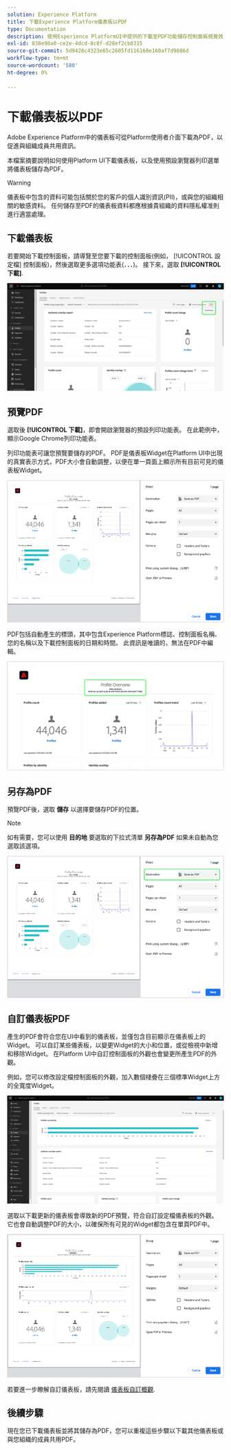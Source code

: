 ```yaml
---
solution: Experience Platform
title: 下載Experience Platform儀表板以PDF
type: Documentation
description: 使用Experience PlatformUI中提供的下載至PDF功能儲存控制面板視覺效果的副本。
exl-id: 838e98a0-ce2e-4dcd-8c8f-d28ef2cb8315
source-git-commit: 5d9428c4323e65c2605fd116160e160af7d9086d
workflow-type: tm+mt
source-wordcount: '580'
ht-degree: 0%

---
```


# 下載儀表板以PDF

Adobe Experience Platform中的儀表板可從Platform使用者介面下載為PDF，以促進與組織成員共用資訊。

本檔案摘要說明如何使用Platform UI下載儀表板，以及使用預設瀏覽器列印選單將儀表板儲存為PDF。

>[!WARNING]
>
>儀表板中包含的資料可能包括關於您的客戶的個人識別資訊(PII)，或與您的組織相關的敏感資料。 任何儲存至PDF的儀表板資料都應根據貴組織的資料隱私權准則進行適當處理。

## 下載儀表板

若要開始下載控制面板，請導覽至您要下載的控制面板(例如， [!UICONTROL 設定檔] 控制面板)，然後選取更多選項功能表(**`...`**)。 接下來，選取 **[!UICONTROL 下載]**.

![反白顯示省略符號和下載下拉式清單的「Experience Platform設定檔」控制面板。](images/download/download-button.png)

## 預覽PDF

選取後 **[!UICONTROL 下載]**，即會開啟瀏覽器的預設列印功能表。 在此範例中，顯示Google Chrome列印功能表。

列印功能表可讓您預覽要儲存的PDF。 PDF是儀表板Widget在Platform UI中出現的真實表示方式，PDF大小會自動調整，以便在單一頁面上顯示所有目前可見的儀表板Widget。

![「設定檔概述」會以單頁格式顯示，而「列印選項」面板則位於右側。](images/download/download-chrome-print.png)

PDF包括自動產生的標頭，其中包含Experience Platform標誌、控制面板名稱、您的名稱以及下載控制面板的日期和時間。 此資訊是唯讀的，無法在PDF中編輯。

![反白顯示自動產生標頭的列印預覽特寫。](images/download/download-pdf.png)

## 另存為PDF

預覽PDF後，選取 **儲存** 以選擇要儲存PDF的位置。

>[!NOTE]
>
>如有需要，您可以使用 **目的地** 要選取的下拉式清單 **另存為PDF** 如果未自動為您選取該選項。

![「設定檔概述」會顯示在單頁格式上，而「目的地」下拉式清單中的「另存為PDF」列印選項會反白顯示。](images/download/download-chrome-print-destination.png)

## 自訂儀表板PDF

產生的PDF會符合您在UI中看到的儀表板，並僅包含目前顯示在儀表板上的Widget。 可以自訂某些儀表板，以變更Widget的大小和位置，或從檢視中新增和移除Widget。 在Platform UI中自訂控制面板的外觀也會變更所產生PDF的外觀。

例如，您可以修改設定檔控制面板的外觀，加入數個棧疊在三個標準Widget上方的全寬度Widget。

![「設定檔」儀表板會顯示延伸的Widget。](images/download/download-modify.png)

選取以下載更新的儀表板會導致新的PDF預覽，符合自訂設定檔儀表板的外觀。 它也會自動調整PDF的大小，以確保所有可見的Widget都包含在單頁PDF中。

![「設定檔概述」會以單頁格式顯示，而「列印選項」面板則位於右側。](images/download/download-chrome-print-modified.png)

若要進一步瞭解自訂儀表板，請先閱讀 [儀表板自訂概觀](customize/overview.md).

## 後續步驟

現在您已下載儀表板並將其儲存為PDF，您可以重複這些步驟以下載其他儀表板或與您組織的成員共用PDF。

